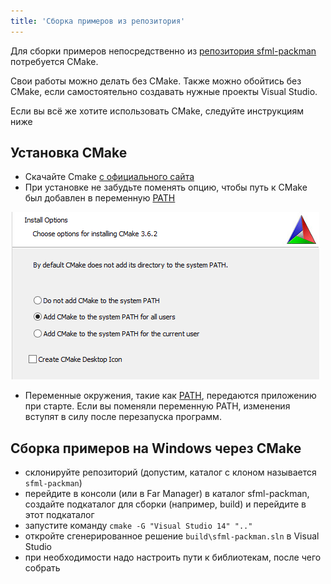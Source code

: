 ```yaml
---
title: 'Сборка примеров из репозитория'
---
```


Для сборки примеров непосредственно из [репозитория sfml-packman](https://github.com/PS-Group/sfml-packman) потребуется CMake.

Свои работы можно делать без CMake. Также можно обойтись без CMake, если самостоятельно создавать нужные проекты Visual Studio.

Если вы всё же хотите использовать CMake, следуйте инструкциям ниже

## Установка CMake

- Скачайте Cmake [с официального сайта](https://cmake.org/download/)
- При установке не забудьте поменять опцию, чтобы путь к CMake был добавлен в переменную [PATH](http://superuser.com/questions/284342/what-are-path-and-other-environment-variables-and-how-can-i-set-or-use-them)

![Скриншот](img/cmake_add_to_path.png)

- Переменные окружения, такие как [PATH](http://superuser.com/questions/284342/what-are-path-and-other-environment-variables-and-how-can-i-set-or-use-them), передаются приложению при старте. Если вы поменяли переменную PATH, изменения вступят в силу после перезапуска программ.

## Сборка примеров на Windows через CMake

- склонируйте репозиторий (допустим, каталог с клоном называется `sfml-packman`)
- перейдите в консоли (или в Far Manager) в каталог sfml-packman, создайте подкаталог для сборки (например, build) и перейдите в этот подкаталог
- запустите команду `cmake -G "Visual Studio 14" ".."`
- откройте сгенерированное решение `build\sfml-packman.sln` в Visual Studio
- при необходимости надо настроить пути к библиотекам, после чего собрать
